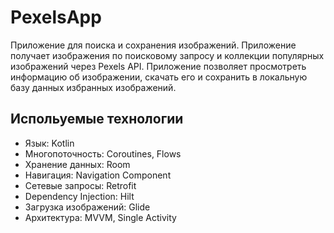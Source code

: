 # PexelsApp
Приложение для поиска и сохранения изображений. 
Приложение получает изображения по поисковому запросу и коллекции популярных изображений через Pexels API. 
Приложение позволяет просмотреть информацию об изображении, скачать его и сохранить в локальную базу данных избранных изображений.
## Испольуемые технологии
* Язык: Kotlin
* Многопоточность: Coroutines, Flows
* Хранение данных: Room
* Навигация: Navigation Component
* Сетевые запросы: Retrofit
* Dependency Injection: Hilt
* Загрузка изображений: Glide
* Архитектура: MVVM, Single Activity
